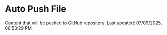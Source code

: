 # Auto Push File

Content that will be pushed to GitHub repository.
Last updated: 07/09/2025, 06:53:29 PM